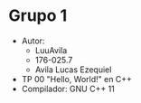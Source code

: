 # Grupo 1 
- Autor:
  - LuuAvila
  - 176-025.7
  - Avila Lucas Ezequiel
- TP 00 "Hello, World!" en C++
- Compilador: GNU C++ 11
